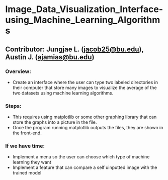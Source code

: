 # Image_Data_Visualization_Interface-using_Machine_Learning_Algorithms

## Contributor: Jungjae L. (jacob25@bu.edu), Austin J. (ajamias@bu.edu)

### Overview:
 - Create an interface where the user can type two labeled directories in their computer that store many images to visualize the average of the two datasets using machine learning algorithms.
 
 ### Steps:
 - This requires using matplotlib or some other graphing library that can store the graphs into a picture in the file.
 - Once the program running matplotlib outputs the files, they are shown in the front-end.
 
 ### If we have time:
 - Implement a menu so the user can choose which type of machine learning they want
 - Implement a feature that can compare a self uinputted image with the trained model
